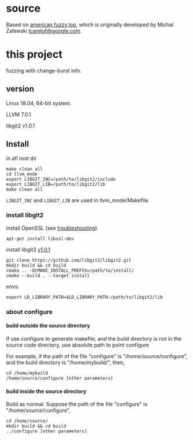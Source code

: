# source
Based on [american fuzzy lop](https://github.com/google/AFL), which is originally developed by Michal Zalewski <lcamtuf@google.com>.

# this project

fuzzing with change-burst info.

## version
Linux 18.04, 64-bit system. 

LLVM 7.0.1

libgit2 v1.0.1

## Install
in afl root dir

    make clean all
    cd llvm_mode
    export LIBGIT_INC=/path/to/libgit2/include
    export LIBGIT_LIB=/path/to/libgit2/lib
    make clean all

`LIBGIT_INC` and `LIBGIT_LIB` are used in llvm_mode/Makefile.

### install libgit2
install OpenSSL (see [troubleshooting](https://github.com/libgit2/libgit2/blob/master/docs/troubleshooting.md)).

    apt-get install libssl-dev

install libgit2 [v1.0.1](https://github-production-release-asset-2e65be.s3.amazonaws.com/901662/67a65980-a649-11ea-8f09-6cbbf461c91b?X-Amz-Algorithm=AWS4-HMAC-SHA256&X-Amz-Credential=AKIAIWNJYAX4CSVEH53A%2F20200703%2Fus-east-1%2Fs3%2Faws4_request&X-Amz-Date=20200703T130817Z&X-Amz-Expires=300&X-Amz-Signature=fe97315978eb328ed3963437b79006fd987090d1bd987e6f3fa04d3bfdfba29e&X-Amz-SignedHeaders=host&actor_id=19380991&repo_id=901662&response-content-disposition=attachment%3B%20filename%3Dlibgit2-1.0.1.tar.gz&response-content-type=application%2Foctet-stream)

    git clone https://github.com/libgit2/libgit2.git
    mkdir build && cd build
    cmake .. -DCMAKE_INSTALL_PREFIX=/path/to/install/
    cmake --build . --target install

envs:

    export LD_LIBRARY_PATH=$LD_LIBRARY_PATH:/path/to/libgit2/lib
    

### about configure
#### build outside the source directory
If use configure to generate makefile, and the build directory is not in the source code directory, use absolute path to point configure

For example, if the path of the file "configure" is "/home/source/configure", and the build directory is "/home/mybuild/", then, 

    cd /home/mybuild
    /home/source/configure [other parameters]

#### build inside the source directory
Build as normal. Suppose the path of the file "configure" is "/home/source/configure", 

    cd /home/source/
    mkdir build && cd build
    ../configure [other parameters]

